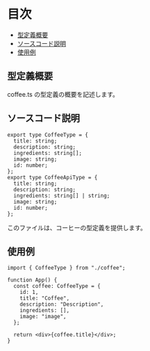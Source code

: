 # 目次

- [型定義概要](#型定義概要)
- [ソースコード説明](#ソースコード説明)
- [使用例](#使用例)

## 型定義概要

coffee.ts の型定義の概要を記述します。

## ソースコード説明

```tsx
export type CoffeeType = {
  title: string;
  description: string;
  ingredients: string[];
  image: string;
  id: number;
};
export type CoffeeApiType = {
  title: string;
  description: string;
  ingredients: string[] | string;
  image: string;
  id: number;
};
```

このファイルは、コーヒーの型定義を提供します。

## 使用例

```tsx
import { CoffeeType } from "./coffee";

function App() {
  const coffee: CoffeeType = {
    id: 1,
    title: "Coffee",
    description: "Description",
    ingredients: [],
    image: "image",
  };

  return <div>{coffee.title}</div>;
}
```
